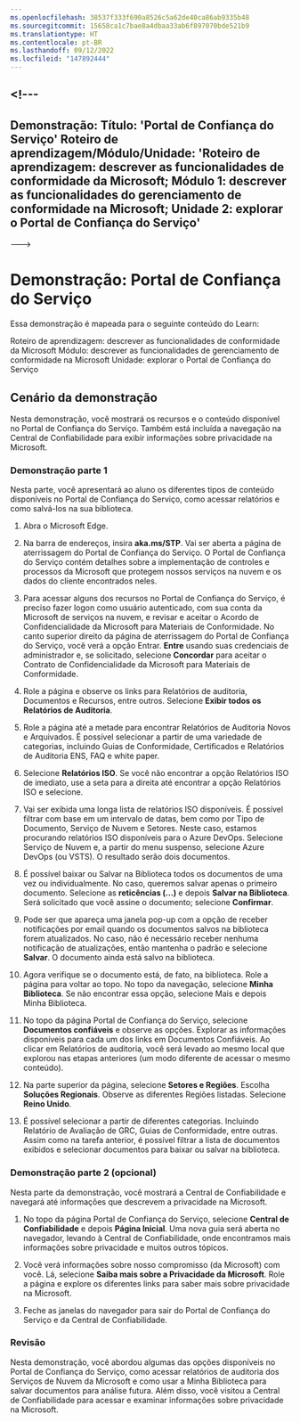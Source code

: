 ```yaml
---
ms.openlocfilehash: 38537f333f690a8526c5a62de40ca86ab9335b48
ms.sourcegitcommit: 15658ca1c7bae8a4dbaa33ab6f897070bde521b9
ms.translationtype: HT
ms.contentlocale: pt-BR
ms.lasthandoff: 09/12/2022
ms.locfileid: "147892444"
---
```

<a name="---"></a><!---
---
Demonstração: Título: 'Portal de Confiança do Serviço' Roteiro de aprendizagem/Módulo/Unidade: 'Roteiro de aprendizagem: descrever as funcionalidades de conformidade da Microsoft; Módulo 1: descrever as funcionalidades do gerenciamento de conformidade na Microsoft; Unidade 2: explorar o Portal de Confiança do Serviço'
---
--->

# <a name="demo-service-trust-portal"></a>Demonstração: Portal de Confiança do Serviço

Essa demonstração é mapeada para o seguinte conteúdo do Learn:

Roteiro de aprendizagem: descrever as funcionalidades de conformidade da Microsoft Módulo: descrever as funcionalidades de gerenciamento de conformidade na Microsoft Unidade: explorar o Portal de Confiança do Serviço

## <a name="demo-scenario"></a>Cenário da demonstração

Nesta demonstração, você mostrará os recursos e o conteúdo disponível no Portal de Confiança do Serviço. Também está incluída a navegação na Central de Confiabilidade para exibir informações sobre privacidade na Microsoft.

### <a name="demo-part-1"></a>Demonstração parte 1

Nesta parte, você apresentará ao aluno os diferentes tipos de conteúdo disponíveis no Portal de Confiança do Serviço, como acessar relatórios e como salvá-los na sua biblioteca.

1. Abra o Microsoft Edge.

1. Na barra de endereços, insira **aka.ms/STP**. Vai ser aberta a página de aterrissagem do Portal de Confiança do Serviço. O Portal de Confiança do Serviço contém detalhes sobre a implementação de controles e processos da Microsoft que protegem nossos serviços na nuvem e os dados do cliente encontrados neles.

1. Para acessar alguns dos recursos no Portal de Confiança do Serviço, é preciso fazer logon como usuário autenticado, com sua conta da Microsoft de serviços na nuvem, e revisar e aceitar o Acordo de Confidencialidade da Microsoft para Materiais de Conformidade. No canto superior direito da página de aterrissagem do Portal de Confiança do Serviço, você verá a opção Entrar.  **Entre** usando suas credenciais de administrador e, se solicitado, selecione **Concordar** para aceitar o Contrato de Confidencialidade da Microsoft para Materiais de Conformidade.

1. Role a página e observe os links para Relatórios de auditoria, Documentos e Recursos, entre outros.  Selecione **Exibir todos os Relatórios de Auditoria**.

1. Role a página até a metade para encontrar Relatórios de Auditoria Novos e Arquivados.  É possível selecionar a partir de uma variedade de categorias, incluindo Guias de Conformidade, Certificados e Relatórios de Auditoria ENS, FAQ e white paper.

1. Selecione **Relatórios ISO**.  Se você não encontrar a opção Relatórios ISO de imediato, use a seta para a direita até encontrar a opção Relatórios ISO e selecione.

1. Vai ser exibida uma longa lista de relatórios ISO disponíveis. É possível filtrar com base em um intervalo de datas, bem como por Tipo de Documento, Serviço de Nuvem e Setores.  Neste caso, estamos procurando relatórios ISO disponíveis para o Azure DevOps.  Selecione Serviço de Nuvem e, a partir do menu suspenso, selecione Azure DevOps (ou VSTS).  O resultado serão dois documentos.

1. É possível baixar ou Salvar na Biblioteca todos os documentos de uma vez ou individualmente.  No caso, queremos salvar apenas o primeiro documento.  Selecione as **reticências (...)** e depois **Salvar na Biblioteca**.  Será solicitado que você assine o documento; selecione **Confirmar**.

1. Pode ser que apareça uma janela pop-up com a opção de receber notificações por email quando os documentos salvos na biblioteca forem atualizados.  No caso, não é necessário receber nenhuma notificação de atualizações, então mantenha o padrão e selecione **Salvar**.  O documento ainda está salvo na biblioteca.

1. Agora verifique se o documento está, de fato, na biblioteca. Role a página para voltar ao topo. No topo da navegação, selecione **Minha Biblioteca**.  Se não encontrar essa opção, selecione Mais e depois Minha Biblioteca.

1. No topo da página Portal de Confiança do Serviço, selecione **Documentos confiáveis** e observe as opções. Explorar as informações disponíveis para cada um dos links em Documentos Confiáveis. Ao clicar em Relatórios de auditoria, você será levado ao mesmo local que explorou nas etapas anteriores (um modo diferente de acessar o mesmo conteúdo).  

1. Na parte superior da página, selecione **Setores e Regiões**.  Escolha **Soluções Regionais**. Observe as diferentes Regiões listadas.  Selecione **Reino Unido**.  

1. É possível selecionar a partir de diferentes categorias.  Incluindo Relatório de Avaliação de GRC, Guias de Conformidade, entre outras.  Assim como na tarefa anterior, é possível filtrar a lista de documentos exibidos e selecionar documentos para baixar ou salvar na biblioteca.

### <a name="demo-part-2-optional"></a>Demonstração parte 2 (opcional)

Nesta parte da demonstração, você mostrará a Central de Confiabilidade e navegará até informações que descrevem a privacidade na Microsoft.

1. No topo da página Portal de Confiança do Serviço, selecione **Central de Confiabilidade** e depois **Página Inicial**. Uma nova guia será aberta no navegador, levando à Central de Confiabilidade, onde encontramos mais informações sobre privacidade e muitos outros tópicos.  

1. Você verá informações sobre nosso compromisso (da Microsoft) com você.  Lá, selecione **Saiba mais sobre a Privacidade da Microsoft**.  Role a página e explore os diferentes links para saber mais sobre privacidade na Microsoft.

1. Feche as janelas do navegador para sair do Portal de Confiança do Serviço e da Central de Confiabilidade.

### <a name="review"></a>Revisão

Nesta demonstração, você abordou algumas das opções disponíveis no Portal de Confiança do Serviço, como acessar relatórios de auditoria dos Serviços de Nuvem da Microsoft e como usar a Minha Biblioteca para salvar documentos para análise futura.  Além disso, você visitou a Central de Confiabilidade para acessar e examinar informações sobre privacidade na Microsoft.
